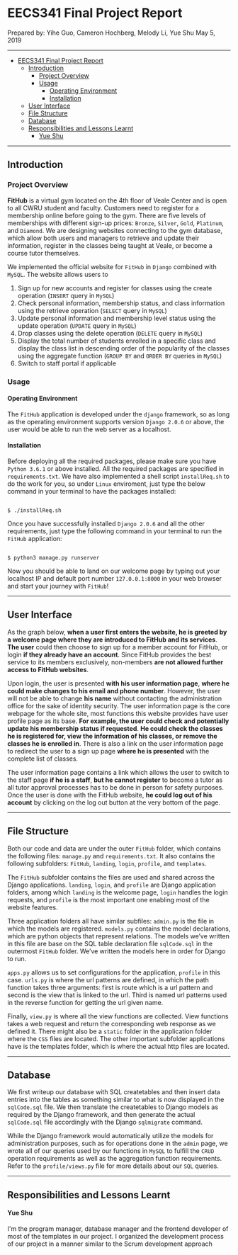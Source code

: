 # EECS341 Final Project Report 

Prepared by: Yihe Guo, Cameron Hochberg, Melody Li, Yue Shu
May 5, 2019

---

- [EECS341 Final Project Report](#eecs341-final-project-report)
  - [Introduction](#introduction)
    - [Project Overview](#project-overview)
    - [Usage](#usage)
      - [Operating Environment](#operating-environment)
      - [Installation](#installation)
  - [User Interface](#user-interface)
  - [File Structure](#file-structure)
  - [Database](#database)
  - [Responsibilities and Lessons Learnt](#responsibilities-and-lessons-learnt)
      - [Yue Shu](#yue-shu)

---

## Introduction

### Project Overview

**FitHub** is a virtual gym located on the 4th floor of Veale Center and is open to all CWRU student and faculty. Customers need to register for a membership online before going to the gym. There are five levels of memberships with different sign-up prices: `Bronze`, `Silver`, `Gold`, `Platinum`, and `Diamond`. We are designing websites connecting to the gym database, which allow both users and managers to retrieve and update their information, register in the classes being taught at Veale, or become a course tutor themselves.

We implemented the official website for `FitHub` in `Django` combined with `MySQL`. The website allows users to 
1. Sign up for new accounts and register for classes using the create operation (`INSERT` query in `MySQL`)
2. Check personal information, membership status, and class information using the retrieve operation (`SELECT` query in `MySQL`) 
3. Update personal information and membership level status using the update operation (`UPDATE` query in `MySQL`)
4. Drop classes using the delete operation (`DELETE` query in `MySQL`)
5. Display the total number of students enrolled in a specific class and display the class list in descending order of the popularity of the classes using the aggregate function (`GROUP BY` and `ORDER BY` queries in `MySQL`)
6. Switch to staff portal if applicable 

### Usage
#### Operating Environment

The `FitHub` application is developed under the `django` framework, so as long as the operating environment supports version `Django 2.0.6` or above, the user would be able to run the web server as a localhost. 

#### Installation 

Before deploying all the required packages, please make sure you have `Python 3.6.1` or above installed. All the required packages are specified in `requirements.txt`. We have also implemented a shell script `installReq.sh` to do the work for you, so under `Linux` enviroment, just type the below command in your terminal to have the packages installed:

```

$ ./installReq.sh
```

Once you have successfully installed `Django 2.0.6` and all the other requirements, just type the following command in your terminal to run the `FitHub` application: 

```

$ python3 manage.py runserver
```

Now you should be able to land on our welcome page by typing out your localhost IP and default port number `127.0.0.1:8000` in your web browser and start your journey with `FitHub`!

---

## User Interface

As the graph below, **when a user first enters the website, he is greeted by a welcome page where they are introduced to FitHub and its services**. **The user** could then choose to sign up for a member account for FitHub, or login **if they already have an account**. Since FitHub provides the best service to its members exclusively, non-members **are not allowed further access to FitHub websites**.


Upon login, the user is presented **with his user information page**, **where he could make changes to his email and phone number**. However, the user will not be able to change **his name** without contacting the administration office for the sake of identity security. The user information page is the core webpage for the whole site, most functions this website provides have user profile page as its base. **For example, the user could check and potentially update his membership status if requested**. **He could check the classes he is registered for, view the information of his classes, or remove the classes he is enrolled in**. There is also a link on the user information page to redirect the user to a sign up page **where he is presented** with the complete list of classes.

The user information page contains a link which allows the user to switch to the staff page **if he is a staff**, **but he cannot register** to become a tutor as all tutor approval processes has to be done in person for safety purposes. Once the user is done with the FitHub website, **he could log out of his account** by clicking on the log out button at the very bottom of the page. 

---

## File Structure

Both our code and data are under the outer `FitHub` folder, which contains the following files: `manage.py` and `requirements.txt`. It also contains the following subfolders: `FitHub`, `landing`, `login`, `profile`, and `templates`. 

The `FitHub` subfolder contains the files are used and shared across the Django applications. `landing`, `login`, and `profile` are Django application folders, among which `landing` is the welcome page, `login` handles the login requests, and `profile` is the most important one enabling most of the website features. 

Three application folders all have similar subfiles: `admin.py` is the file in which the models are registered. `models.py` contains the model declarations, which are python objects that represent relations. The models we’ve written in this file are base on the SQL table declaration file `sqlCode.sql` in the outermost `FitHub` folder. We’ve written the models here in order for Django to run. 

`apps.py` allows us to set configurations for the application, `profile` in this case. `urls.py` is where the url patterns are defined, in which the path function takes three arguments: first is route which is a url pattern and second is the view that is linked to the url. Third is named url patterns used in the reverse function for getting the url given name. 

Finally, `view.py` is where all the view functions are collected. View functions takes a web request and return the corresponding web response as we defined it. There might also be a `static` folder in the application folder where the `CSS` files are located. The other important subfolder applications have is the templates folder, which is where the actual http files are located.

---

## Database 

We first writeup our database with SQL createtables and then insert data entries into the tables as something similar to what is now displayed in the `sqlCode.sql` file. We then translate the createtables to Django models as required by the Django framework, and then generate the actual `sqlCode.sql` file accordingly with the Django `sqlmigrate` command. 

While the Django framework would automatically utilize the models for administration purposes, such as for operations done in the `admin` page, we wrote all of our queries used by our functions in `MySQL` to fulfill the `CRUD` operation requirements as well as the aggregation function requirements. Refer to the `profile/views.py` file for more details about our `SQL` queries. 

---

## Responsibilities and Lessons Learnt

#### Yue Shu 

I'm the program manager, database manager and the frontend developer of most of the templates in our project. I organized the development process of our project in a manner similar to the Scrum development approach